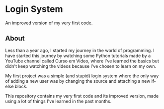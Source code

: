 # Login System
An improved version of my very first code.

## About
Less than a year ago, I started my journey in the world of programming. I have started this journey by watching some Python tutorials made by a YouTube channel called Curso em Video, where I've learned the basics but didn't keep watching the videos because I've chosen to learn on my own.

My first project was a simple (and stupid) login system where the only way of adding a new user was by changing the source and attaching a new if-else block. 

This repository contains my very first code and its improved version, made using a lot of things I've learned in the past months.